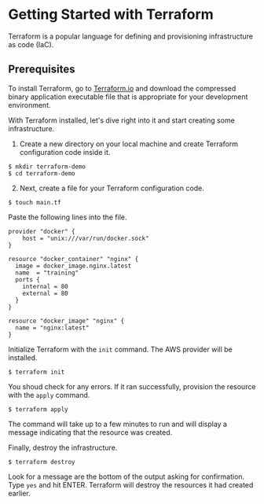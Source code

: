 # Getting Started with Terraform

Terraform is a popular language for defining and provisioning infrastructure as code (IaC).

## Prerequisites

To install Terraform, go to [Terraform.io](https://www.terraform.io/downloads.html) and download the compressed binary application executable file that is appropriate for your development environment.

With Terraform installed, let's dive right into it and start creating some infrastructure.

1. Create a new directory on your local machine and create Terraform configuration code inside it.

```shell
$ mkdir terraform-demo
$ cd terraform-demo
```

2. Next, create a file for your Terraform configuration code.

```shell
$ touch main.tf
```

Paste the following lines into the file.

```hcl
provider "docker" {
    host = "unix:///var/run/docker.sock"
}

resource "docker_container" "nginx" {
  image = docker_image.nginx.latest
  name  = "training"
  ports {
    internal = 80
    external = 80
  }
}

resource "docker_image" "nginx" {
  name = "nginx:latest"
}
```

Initialize Terraform with the `init` command. The AWS provider will be installed. 

```shell
$ terraform init
```

You shoud check for any errors. If it ran successfully, provision the resource with the `apply` command.

```shell
$ terraform apply
```

The command will take up to a few minutes to run and will display a message indicating that the resource was created.

Finally, destroy the infrastructure.

```shell
$ terraform destroy
```

Look for a message are the bottom of the output asking for confirmation. Type `yes` and hit ENTER. Terraform will destroy the resources it had created earlier.
